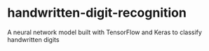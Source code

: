 # handwritten-digit-recognition

A neural network model built with TensorFlow and Keras to classify handwritten digits
